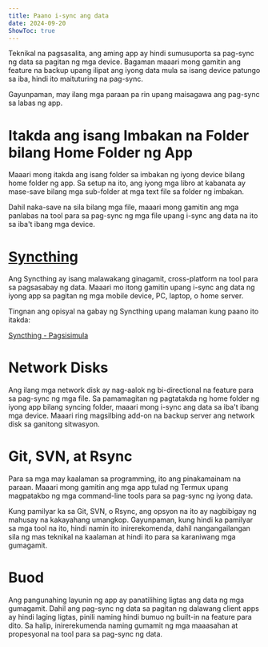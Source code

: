 ```yaml
---
title: Paano i-sync ang data  
date: 2024-09-20  
ShowToc: true
---
```


Teknikal na pagsasalita, ang aming app ay hindi sumusuporta sa pag-sync ng data sa pagitan ng mga device. Bagaman maaari mong gamitin ang feature na backup upang ilipat ang iyong data mula sa isang device patungo sa iba, hindi ito maituturing na pag-sync.

Gayunpaman, may ilang mga paraan pa rin upang maisagawa ang pag-sync sa labas ng app.

# Itakda ang isang Imbakan na Folder bilang Home Folder ng App

Maaari mong itakda ang isang folder sa imbakan ng iyong device bilang home folder ng app. Sa setup na ito, ang iyong mga libro at kabanata ay mase-save bilang mga sub-folder at mga text file sa folder ng imbakan.

Dahil naka-save na sila bilang mga file, maaari mong gamitin ang mga panlabas na tool para sa pag-sync ng mga file upang i-sync ang data na ito sa iba't ibang mga device.

# [Syncthing](https://play.google.com/store/apps/details?id=com.nutomic.syncthingandroid)

Ang Syncthing ay isang malawakang ginagamit, cross-platform na tool para sa pagsasabay ng data. Maaari mo itong gamitin upang i-sync ang data ng iyong app sa pagitan ng mga mobile device, PC, laptop, o home server.

Tingnan ang opisyal na gabay ng Syncthing upang malaman kung paano ito itakda:

[Syncthing - Pagsisimula](https://docs.syncthing.net/intro/getting-started.html#getting-started)

# Network Disks

Ang ilang mga network disk ay nag-aalok ng bi-directional na feature para sa pag-sync ng mga file. Sa pamamagitan ng pagtatakda ng home folder ng iyong app bilang syncing folder, maaari mong i-sync ang data sa iba't ibang mga device. Maaari ring magsilbing add-on na backup server ang network disk sa ganitong sitwasyon.

# Git, SVN, at Rsync

Para sa mga may kaalaman sa programming, ito ang pinakamainam na paraan. Maaari mong gamitin ang mga app tulad ng Termux upang magpatakbo ng mga command-line tools para sa pag-sync ng iyong data.

Kung pamilyar ka sa Git, SVN, o Rsync, ang opsyon na ito ay nagbibigay ng mahusay na kakayahang umangkop. Gayunpaman, kung hindi ka pamilyar sa mga tool na ito, hindi namin ito inirerekomenda, dahil nangangailangan sila ng mas teknikal na kaalaman at hindi ito para sa karaniwang mga gumagamit.

# Buod

Ang pangunahing layunin ng app ay panatilihing ligtas ang data ng mga gumagamit. Dahil ang pag-sync ng data sa pagitan ng dalawang client apps ay hindi laging ligtas, pinili naming hindi bumuo ng built-in na feature para dito. Sa halip, inirerekumenda naming gumamit ng mga maaasahan at propesyonal na tool para sa pag-sync ng data.
